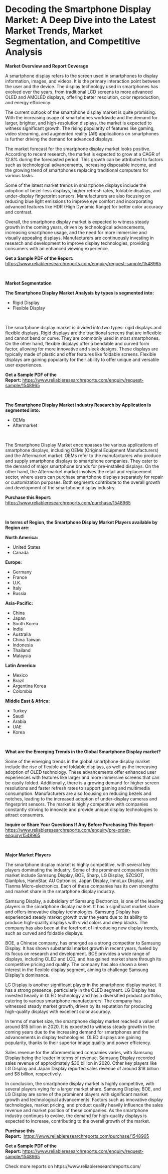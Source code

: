 <p><h1>Decoding the Smartphone Display Market: A Deep Dive into the Latest Market Trends, Market Segmentation, and Competitive Analysis</h1></p><p><strong>Market Overview and Report Coverage</strong></p>
<p><p>A smartphone display refers to the screen used in smartphones to display information, images, and videos. It is the primary interaction point between the user and the device. The display technology used in smartphones has evolved over the years, from traditional LCD screens to more advanced OLED and AMOLED displays, offering better resolution, color reproduction, and energy efficiency.</p><p>The current outlook of the smartphone display market is quite promising. With the increasing usage of smartphones worldwide and the demand for larger, brighter, and high-resolution displays, the market is expected to witness significant growth. The rising popularity of features like gaming, video streaming, and augmented reality (AR) applications on smartphones is further driving the demand for advanced displays.</p><p>The market forecast for the smartphone display market looks positive. According to recent research, the market is expected to grow at a CAGR of 12.8% during the forecasted period. This growth can be attributed to factors such as technological advancements, increasing disposable income, and the growing trend of smartphones replacing traditional computers for various tasks.</p><p>Some of the latest market trends in smartphone displays include the adoption of bezel-less displays, higher refresh rates, foldable displays, and under-display fingerprint sensors. Manufacturers are also focusing on reducing blue light emissions to improve eye comfort and incorporating advanced features like HDR (High Dynamic Range) for better color accuracy and contrast.</p><p>Overall, the smartphone display market is expected to witness steady growth in the coming years, driven by technological advancements, increasing smartphone usage, and the need for more immersive and visually appealing displays. Manufacturers are continuously investing in research and development to improve display technologies, providing consumers with an enhanced viewing experience.</p></p>
<p><strong>Get a Sample PDF of the Report:</strong> <a href="https://www.reliableresearchreports.com/enquiry/request-sample/1548965">https://www.reliableresearchreports.com/enquiry/request-sample/1548965</a></p>
<p>&nbsp;</p>
<p><strong>Market Segmentation</strong></p>
<p><strong>The Smartphone Display Market Analysis by types is segmented into:</strong></p>
<p><ul><li>Rigid Display</li><li>Flexible Display</li></ul></p>
<p>&nbsp;</p>
<p><p>The smartphone display market is divided into two types: rigid displays and flexible displays. Rigid displays are the traditional screens that are inflexible and cannot bend or curve. They are commonly used in most smartphones. On the other hand, flexible displays offer a bendable and curved form factor, allowing for more innovative and sleek designs. These displays are typically made of plastic and offer features like foldable screens. Flexible displays are gaining popularity for their ability to offer unique and versatile user experiences.</p></p>
<p><strong>Get a Sample PDF of the Report:</strong>&nbsp;<a href="https://www.reliableresearchreports.com/enquiry/request-sample/1548965">https://www.reliableresearchreports.com/enquiry/request-sample/1548965</a></p>
<p>&nbsp;</p>
<p><strong>The Smartphone Display Market Industry Research by Application is segmented into:</strong></p>
<p><ul><li>OEMs</li><li>Aftermarket</li></ul></p>
<p>&nbsp;</p>
<p><p>The Smartphone Display Market encompasses the various applications of smartphone displays, including OEMs (Original Equipment Manufacturers) and the Aftermarket market. OEMs refer to the manufacturers who produce and supply smartphone displays to smartphone companies. They cater to the demand of major smartphone brands for pre-installed displays. On the other hand, the Aftermarket market involves the retail and replacement sector, where users can purchase smartphone displays separately for repair or customization purposes. Both segments contribute to the overall growth and development of the smartphone display industry.</p></p>
<p><strong>Purchase this Report:</strong>&nbsp; <a href="https://www.reliableresearchreports.com/purchase/1548965">https://www.reliableresearchreports.com/purchase/1548965</a></p>
<p>&nbsp;</p>
<p><strong>In terms of Region, the Smartphone Display Market Players available by Region are:</strong></p>
<p>
    <p> <strong> North America: </strong>
        <ul>
            <li>United States</li>
            <li>Canada</li>
        </ul>
        </p> 
    <p> <strong> Europe: </strong>
        <ul>
            <li>Germany</li>
            <li>France</li>
            <li>U.K.</li>
            <li>Italy</li>
            <li>Russia</li>
        </ul>
        </p> 
    <p> <strong> Asia-Pacific: </strong>
        <ul>
            <li>China</li>
            <li>Japan</li>
            <li>South Korea</li>
            <li>India</li>
            <li>Australia</li>
            <li>China Taiwan</li>
            <li>Indonesia</li>
            <li>Thailand</li>
            <li>Malaysia</li>
        </ul>
        </p> 
    <p> <strong> Latin America: </strong>
        <ul>
            <li>Mexico</li>
            <li>Brazil</li>
            <li>Argentina Korea</li>
            <li>Colombia</li>
        </ul>
        </p> 
    <p> <strong> Middle East & Africa: </strong>
        <ul>
            <li>Turkey</li>
            <li>Saudi</li>
            <li>Arabia</li>
            <li>UAE</li>
            <li>Korea</li>
        </ul>
    </p>
    </p>
<p>&nbsp;</p>
<p><strong>What are the Emerging Trends in the Global Smartphone Display market?</strong></p>
<p><p>Some of the emerging trends in the global smartphone display market include the rise of flexible and foldable displays, as well as the increasing adoption of OLED technology. These advancements offer enhanced user experiences with features like larger and more immersive screens that can be easily folded. Additionally, there is a growing demand for higher screen resolutions and faster refresh rates to support gaming and multimedia consumption. Manufacturers are also focusing on reducing bezels and notches, leading to the increased adoption of under-display cameras and fingerprint sensors. The market is highly competitive with companies constantly striving to innovate and provide unique display technologies to attract consumers.</p></p>
<p><strong>Inquire or Share Your Questions If Any Before Purchasing This Report</strong>- <a href="https://www.reliableresearchreports.com/enquiry/pre-order-enquiry/1548965">https://www.reliableresearchreports.com/enquiry/pre-order-enquiry/1548965</a></p>
<p>&nbsp;</p>
<p><strong>Major Market Players</strong></p>
<p><p>The smartphone display market is highly competitive, with several key players dominating the industry. Some of the prominent companies in this market include Samsung Display, BOE, Sharp, LG Display, SZCSOT, Giantplus, HannStar, AU Optronics, Japan Display, InnoLux Display, and Tianma Micro-electronics. Each of these companies has its own strengths and market share in the smartphone display industry.</p><p>Samsung Display, a subsidiary of Samsung Electronics, is one of the leading players in the smartphone display market. It has a significant market share and offers innovative display technologies. Samsung Display has experienced steady market growth over the years due to its ability to produce high-quality displays with vivid colors and deep blacks. The company has also been at the forefront of introducing new display trends, such as curved and foldable displays.</p><p>BOE, a Chinese company, has emerged as a strong competitor to Samsung Display. It has shown substantial market growth in recent years, fueled by its focus on research and development. BOE provides a wide range of displays, including OLED and LCD, and has gained market share through its competitive pricing and quality. The company has also shown a keen interest in the flexible display segment, aiming to challenge Samsung Display's dominance.</p><p>LG Display is another significant player in the smartphone display market. It has a strong presence, particularly in the OLED segment. LG Display has invested heavily in OLED technology and has a diversified product portfolio, catering to various smartphone manufacturers. The company has witnessed steady market growth, driven by its reputation for producing high-quality displays with excellent color accuracy.</p><p>In terms of market size, the smartphone display market reached a value of around $15 billion in 2020. It is expected to witness steady growth in the coming years due to the increasing demand for smartphones and the advancements in display technologies. OLED displays are gaining popularity, thanks to their superior image quality and power efficiency.</p><p>Sales revenue for the aforementioned companies varies, with Samsung Display being the leader in terms of revenue. Samsung Display recorded sales revenue of approximately $30 billion in 2020. Other key players like LG Display and Japan Display reported sales revenue of around $18 billion and $8 billion, respectively.</p><p>In conclusion, the smartphone display market is highly competitive, with several players vying for a larger market share. Samsung Display, BOE, and LG Display are some of the prominent players with significant market growth and technological advancements. Factors such as innovative display technologies, market pricing, and product quality heavily influence the sales revenue and market position of these companies. As the smartphone industry continues to evolve, the demand for high-quality displays is expected to increase, contributing to the overall growth of the market.</p></p>
<p><strong>Purchase this Report:</strong>&nbsp;&nbsp;<a href="https://www.reliableresearchreports.com/purchase/1548965">https://www.reliableresearchreports.com/purchase/1548965</a></p>
<p></p>
<p><strong>Get a Sample PDF of the Report:</strong>&nbsp;<a href="https://www.reliableresearchreports.com/enquiry/request-sample/1548965">https://www.reliableresearchreports.com/enquiry/request-sample/1548965</a></p>
<p>Check more reports on https://www.reliableresearchreports.com/</p>